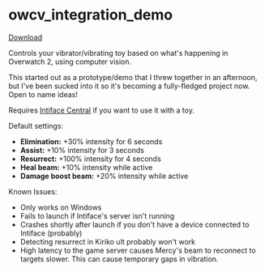 # owcv_integration_demo
[Download](https://github.com/cryo-es/owcv_integration_demo/releases)

Controls your vibrator/vibrating toy based on what's happening in Overwatch 2, using computer vision.

This started out as a prototype/demo that I threw together in an afternoon, but I've been sucked into it so it's becoming a fully-fledged project now. Open to name ideas!

Requires [Intiface Central](https://intiface.com/central/)  if you want to use it with a toy.

Default settings:
- **Elimination:** +30% intensity for 6 seconds
- **Assist:** +10% intensity for 3 seconds
- **Resurrect:** +100% intensity for 4 seconds
- **Heal beam:** +10% intensity while active
- **Damage boost beam:** +20% intensity while active

Known Issues:
- Only works on Windows
- Fails to launch if Intiface's server isn't running
- Crashes shortly after launch if you don't have a device connected to Intiface (probably)
- Detecting resurrect in Kiriko ult probably won't work
- High latency to the game server causes Mercy's beam to reconnect to targets slower. This can cause temporary gaps in vibration.
